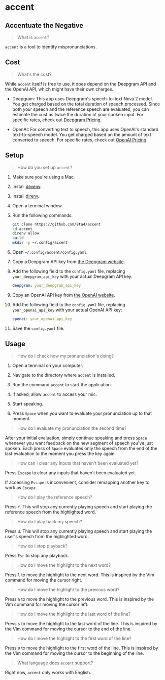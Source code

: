 # accent

## Accentuate the Negative

> What is `accent`?

`accent` is a tool to identify mispronunciations.

## Cost

> What's the cost?

While `accent` itself is free to use, it does depend on the Deepgram API and the OpenAI API, which might have their own charges.

- Deepgram: This app uses Deepgram's speech-to-text Nova 2 model. You get charged based on the total duration of speech processed. Since both your speech and the reference speech are evaluated, you can estimate the cost as twice the duration of your spoken input. For specific rates, check out [Deepgram Pricing](https://deepgram.com/pricing#:~:text=Nova%2D2-,%240.0043/min,-%240.0036/min).

- OpenAI: For converting text to speech, this app uses OpenAI's standard text-to-speech model. You get charged based on the amount of text converted to speech. For specific rates, check out [OpenAI Pricing](https://openai.com/api/pricing/#:~:text=TTS-,%2415.00%20/,1M%20characters,-TTS%20HD).

## Setup

> How do you set up `accent`?

1. Make sure you're using a Mac.

1. Install [devenv](https://github.com/cachix/devenv/blob/2837f4989338aaf03b5b4cf8bad91fe27150d984/docs/getting-started.md#installation).

1. Install [direnv](https://github.com/cachix/devenv/blob/2837f4989338aaf03b5b4cf8bad91fe27150d984/docs/automatic-shell-activation.md#installing-direnv).

1. Open a terminal window.

1. Run the following commands:

   ```sh
   git clone https://github.com/8ta4/accent
   cd accent
   direnv allow
   build
   mkdir -p ~/.config/accent
   ```

1. Open `~/.config/accent/config.yaml`.

1. Copy a Deepgram API key from [the Deepgram website](https://deepgram.com/).

1. Add the following field to the `config.yaml` file, replacing `your_deepgram_api_key` with your actual Deepgram API key:

   ```yaml
   deepgram: your_deepgram_api_key
   ```

1. Copy an OpenAI API key from [the OpenAI website](https://platform.openai.com/api-keys).

1. Add the following field to the `config.yaml` file, replacing `your_openai_api_key` with your actual OpenAI API key:

   ```yaml
   openai: your_openai_api_key
   ```

1. Save the `config.yaml` file.

## Usage

> How do I check how my pronunciation's doing?

1. Open a terminal on your computer.

1. Navigate to the directory where `accent` is installed.

1. Run the command `accent` to start the application.

1. If asked, allow `accent` to access your mic.

1. Start speaking.

1. Press `Space` when you want to evaluate your pronunciation up to that moment.

> How do I evaluate my pronunciation the second time?

After your initial evaluation, simply continue speaking and press `Space` whenever you want feedback on the new segment of speech you've just spoken. Each press of `Space` evaluates only the speech from the end of the last evaluation to the moment you press the key again.

> How can I clear any inputs that haven't been evaluated yet?

Press `Escape` to clear any inputs that haven't been evaluated yet.

If accessing `Escape` is inconvenient, consider remapping another key to work as `Escape`.

> How do I play the reference speech?

Press `f`. This will stop any currently playing speech and start playing the reference speech from the highlighted word.

> How do I play back my speech?

Press `d`. This will stop any currently playing speech and start playing the user's speech from the highlighted word.

> How do I stop playback?

Press `Esc` to stop any playback.

> How do I move the highlight to the next word?

Press `l` to move the highlight to the next word. This is inspired by the Vim command for moving the cursor right.

> How do I move the highlight to the previous word?

Press `h` to move the highlight to the previous word. This is inspired by the Vim command for moving the cursor left.

> How do I move the highlight to the last word of the line?

Press `$` to move the highlight to the last word of the line. This is inspired by the Vim command for moving the cursor to the end of the line.

> How do I move the highlight to the first word of the line?

Press `0` to move the highlight to the first word of the line. This is inspired by the Vim command for moving the cursor to the beginning of the line.

> What language does `accent` support?

Right now, `accent` only works with English.
